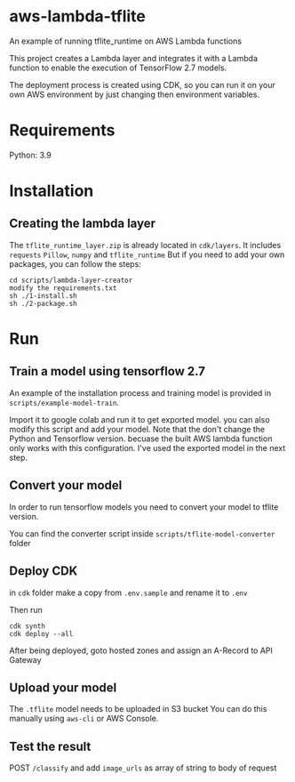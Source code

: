 # aws-lambda-tflite
An example of running tflite_runtime on AWS Lambda functions

This project creates a Lambda layer and integrates it with a Lambda function to enable the execution of TensorFlow 2.7 models.

The deployment process is created using CDK, so you can run it on your own AWS environment by just changing then environment variables.

# Requirements

Python: 3.9

# Installation

## Creating the lambda layer

The `tflite_runtime_layer.zip` is already located in `cdk/layers`. It includes `requests` `Pillow`, `numpy` and `tflite_runtime` But if you need to add your own packages, you can follow the steps:

```
cd scripts/lambda-layer-creator
modify the requirements.txt
sh ./1-install.sh
sh ./2-package.sh
```

# Run

## Train a model using tensorflow 2.7
An example of the installation process and training model is provided in `scripts/example-model-train`. 

Import it to google colab and run it to get exported model. you can also modify this script and add your model. Note that the don't change the Python and Tensorflow version. becuase the built AWS lambda function only works with this configuration. I've used the exported model in the next step.

## Convert your model
In order to run tensorflow models you need to convert your model to tflite version.

You can find the converter script inside `scripts/tflite-model-converter` folder

## Deploy CDK

in `cdk` folder make a copy from `.env.sample` and rename it to `.env`

Then run 

```
cdk synth
cdk deploy --all
```

After being deployed, goto hosted zones and assign an A-Record to API Gateway

## Upload your model
The `.tflite` model needs to be uploaded in S3 bucket
You can do this manually using `aws-cli` or AWS Console.

## Test the result

POST `/classify` and add `image_urls` as array of string to body of request
